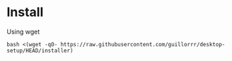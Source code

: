 # Install

Using wget

```
bash <(wget -qO- https://raw.githubusercontent.com/guillorrr/desktop-setup/HEAD/installer)
```
